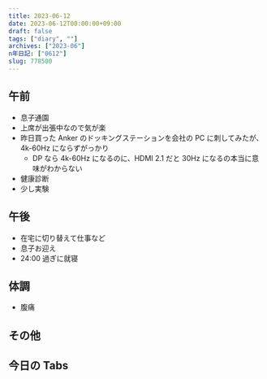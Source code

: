 ```yaml
---
title: 2023-06-12
date: 2023-06-12T00:00:00+09:00
draft: false
tags: ["diary", ""]
archives: ["2023-06"]
n年日記: ["0612"]
slug: 778500
---
```


## 午前

- 息子通園
- 上席が出張中なので気が楽
- 昨日買った Anker のドッキングステーションを会社の PC に刺してみたが、4k-60Hz にならずがっかり
  - DP なら 4k-60Hz になるのに、HDMI 2.1 だと 30Hz になるの本当に意味がわからない
- 健康診断
- 少し実験

## 午後

- 在宅に切り替えて仕事など
- 息子お迎え
- 24:00 過ぎに就寝

## 体調

- 腹痛

## その他

## 今日の Tabs
